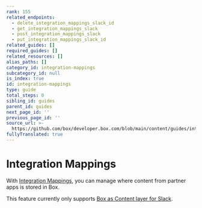 ```yaml
---
rank: 155
related_endpoints:
  - delete_integration_mappings_slack_id
  - get_integration_mappings_slack
  - post_integration_mappings_slack
  - put_integration_mappings_slack_id
related_guides: []
required_guides: []
related_resources: []
alias_paths: []
category_id: integration-mappings
subcategory_id: null
is_index: true
id: integration-mappings
type: guide
total_steps: 0
sibling_id: guides
parent_id: guides
next_page_id: ''
previous_page_id: ''
source_url: >-
  https://github.com/box/developer.box.com/blob/main/content/guides/integration-mappings/index.md
fullyTranslated: true
---
```

# Integration Mappings

With [Integration Mappings][1], you can manage where content from partner apps is stored in Box.

This feature currently only supports [Box as Content layer for Slack][2].

[1]: r://integration-mappings/

[2]: https://support.box.com/hc/en-us/articles/4415585987859-Box-as-the-Content-Layer-for-Slack
